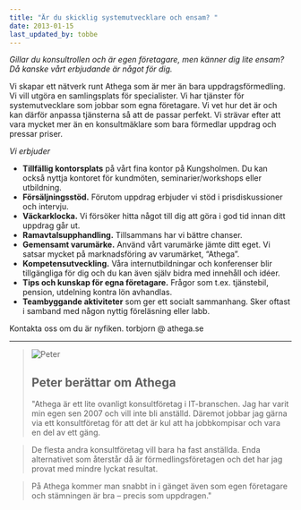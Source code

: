 ```yaml
---
title: "Är du skicklig systemutvecklare och ensam? "
date: 2013-01-15
last_updated_by: tobbe
---
```

_Gillar du konsultrollen och är egen företagare, men känner dig lite ensam? 
Då kanske vårt erbjudande är något för dig._

Vi skapar ett nätverk runt Athega som är mer än bara uppdragsförmedling. Vi vill utgöra en samlingsplats för specialister. Vi har tjänster för systemutvecklare som jobbar som egna företagare. Vi vet hur det är och kan därför anpassa tjänsterna så att de passar perfekt. Vi strävar efter att vara mycket mer än en konsultmäklare som bara förmedlar uppdrag och pressar priser.

_Vi erbjuder_

- **Tillfällig kontorsplats** på vårt fina kontor på Kungsholmen. Du kan också nyttja kontoret för kundmöten, seminarier/workshops eller utbildning.
- **Försäljningsstöd.** Förutom uppdrag erbjuder vi stöd i prisdiskussioner och intervju.
- **Väckarklocka.** Vi försöker hitta något till dig att göra i god tid innan ditt uppdrag går ut.
- **Ramavtalsupphandling.** Tillsammans har vi bättre chanser.
- **Gemensamt varumärke.** Använd vårt varumärke jämte ditt eget. Vi satsar mycket på marknadsföring av varumärket, “Athega”.
- **Kompetensutveckling.** Våra internutbildningar och konferenser blir tillgängliga för dig och du kan även själv bidra med innehåll och idéer.
- **Tips och kunskap för egna företagare.** Frågor som t.ex. tjänstebil, pension, utdelning kontra lön avhandlas.
- **Teambyggande aktiviteter** som ger ett socialt sammanhang. Sker oftast i samband med någon nyttig föreläsning eller labb.

Kontakta oss om du är nyfiken. torbjorn @ athega.se

-----------------------------------------------------------------

>![Peter](https://athega.se/system/uploads/2013/10/hoger_peter.png)
> 
> Peter berättar om Athega
>------------ 
>"Athega är ett lite ovanligt konsultföretag i IT-branschen. Jag har varit min egen sen 2007 och vill inte bli anställd. Däremot jobbar jag gärna via ett konsultföretag för att det är kul att ha jobbkompisar och vara en del av ett gäng. 

>De flesta andra konsultföretag vill bara ha fast anställda. Enda alternativet som återstår då är förmedlingsföretagen och det har jag provat med mindre lyckat resultat. 

>På Athega kommer man snabbt in i gänget även som egen företagare och stämningen är bra – precis som uppdragen."
